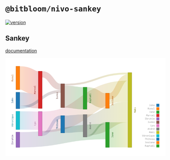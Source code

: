 # `@bitbloom/nivo-sankey`

[![version](https://img.shields.io/npm/v/@bitbloom/nivo-sankey.svg?style=flat-square)](https://www.npmjs.com/package/@bitbloom/nivo-sankey)

## Sankey

[documentation](http://nivo.rocks/heatmap/sankey)

![Sankey](https://raw.githubusercontent.com/plouc/nivo/master/packages/sankey/doc/sankey.png)
